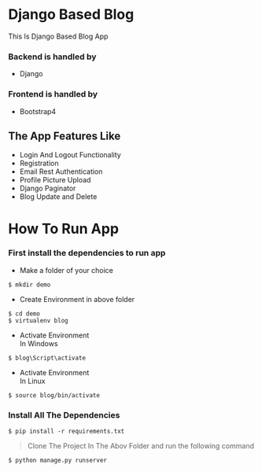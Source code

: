 # Django Based Blog
This Is Django Based Blog App

### Backend is handled by
- Django
### Frontend is handled by
- Bootstrap4

## The App Features Like
- Login And Logout Functionality
- Registration
- Email Rest Authentication
- Profile Picture Upload
- Django Paginator
- Blog Update and Delete

# How To Run App
### First install the dependencies to run app
- Make a folder of your choice
```
$ mkdir demo
```
- Create Environment in above folder
```
$ cd demo
$ virtualenv blog
```
- Activate Environment<br>
In Windows
```
$ blog\Script\activate
```
- Activate Environment<br>
In Linux
```
$ source blog/bin/activate
```
### Install All The Dependencies
```
$ pip install -r requirements.txt
```
> Clone The Project In The Abov Folder
> and run the following command
```
$ python manage.py runserver
